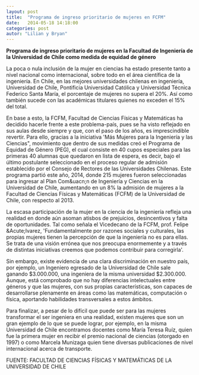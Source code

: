 ```yaml
---
layout: post
title:  "Programa de ingreso prioritario de mujeres en FCFM"
date:   2014-05-18 14:18:00
categories: post
autor: "Lilian y Bryan"
---
```


<b>Programa de ingreso prioritario de mujeres en la Facultad de Ingenier&iacute;a de la Universidad de Chile como medida de equidad de g&eacute;nero</b>

La poca o nula inclusi&oacute;n de la mujer en ciencias ha estado presente tanto a nivel nacional como internacional, sobre todo en el &aacute;rea cient&iacute;fica de la ingenier&iacute;a. En Chile, en las mejores universidades chilenas en ingenier&iacute;a, Universidad de Chile, Pontificia Universidad Cat&oacute;lica y Universidad T&eacute;cnica Federico Santa Mar&iacute;a, el porcentaje de mujeres no supera el 20%. As&iacute; como tambi&eacute;n sucede con las acad&eacute;micas titulares quienes no exceden el 15% del total.

En base a esto, la FCFM, Facultad de Ciencias F&iacute;sicas y Matem&aacute;ticas ha decidido hacerle frente a este problema-pa&iacute;s, pues se ha visto reflejado en sus aulas desde siempre y que, con el paso de los a&ntilde;os, es imprescindible revertir.
Para ello, gracias a la iniciativa 'M&aacute;s Mujeres para la Ingenier&iacute;a y las Ciencias", movimiento que dentro de sus medidas cre&oacute; el Programa de Equidad de G&eacute;nero (PEG), el cual consiste en 40 cupos especiales para las primeras 40 alumnas que quedaron en lista de espera, es decir, bajo el &uacute;ltimo postulante seleccionado en el proceso regular de admisi&oacute;n establecido por el Consejo de Rectores de las Universidades Chilenas. Este programa parti&oacute; este a&ntilde;o, 2014, donde 215 mujeres fueron seleccionadas para ingresar al Plan Com&uacn;n de Ingenier&iacute;a y Ciencias en la Universidad de Chile, aumentando en un 8% la admisi&oacute;n de mujeres a la Facultad de Ciencias F&iacute;sicas y Matem&aacute;ticas (FCFM) de la Universidad de Chile, con respecto al 2013.

 
La escasa participaci&oacute;n de la mujer en la ciencia de la ingenier&iacute;a refleja una realidad en donde a&uacute;n asoman atisbos de prejuicios, desincentivos y falta de oportunidades. Tal como se&ntilde;ala el Vicedecano de la FCFM, prof. Felipe &Acute;lvarez, 'Fundamentalmente por razones sociales y culturales, las propias mujeres tienen la percepci&oacute;n de que la ingenier&iacute;a no es para ellas. Se trata de una visi&oacute;n err&oacute;nea que nos preocupa enormemente y a trav&eacute;s de distintas iniciativas creemos que podemos contribuir para corregirla'.

Sin embargo, existe evidencia de una clara discriminaci&oacute;n en nuestro pa&iacute;s, por ejemplo, un Ingeniero egresado de la Universidad de Chile sale ganando $3.000.000, una ingeniera de la misma universidad $2.300.000. Aunque, est&aacute; comprobado que no hay diferencias intelectuales entre g&eacute;neros y que las mujeres, con sus propias caracter&iacute;sticas, son capaces de desarrollarse plenamente en &aacute;reas como las matem&aacute;ticas, computaci&oacute;n o f&iacute;sica, aportando habilidades transversales a estos &aacute;mbitos.

Para finalizar, a pesar de lo dif&iacute;cil que puede ser para las mujeres transformar el ser ingeniera en una realidad, existen mujeres que son un gran ejemplo de lo que se puede lograr, por ejemplo, en la misma Universidad de Chile encontramos docentes como Mar&iacute;a Teresa Ru&iacute;z, quien fue la primera mujer en recibir el premio nacional de ciencias (otorgado en 1997) o como Marcela Munizaga quien tiene diversas publicaciones de nivel internacional acerca de transporte.


FUENTE: FACULTAD DE CIENCIAS F&Iacute;SICAS Y MATEM&Aacute;TICAS DE LA UNIVERSIDAD DE CHILE 
